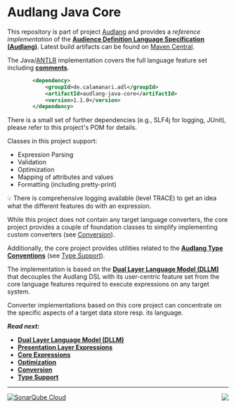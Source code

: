 # Audlang Java Core

This repository is part of project [Audlang](https://github.com/users/KarlEilebrecht/projects/1/views/1?pane=info) and provides a *reference implementation* of the **[Audience Definition Language Specification (Audlang)](https://github.com/KarlEilebrecht/audlang-spec/blob/main/doc/AudienceDefinitionLanguageSpecification.md#audience-definition-language-specification)**. Latest build artifacts can be found on [Maven Central](https://central.sonatype.com/namespace/de.calamanari.adl).

The Java/[ANTLR](https://www.antlr.org/) implementation covers the full language feature set including **[comments](https://github.com/KarlEilebrecht/audlang-spec/blob/main/doc/AudienceDefinitionLanguageSpecification.md#15-comments)**.

```xml
		<dependency>
			<groupId>de.calamanari.adl</groupId>
			<artifactId>audlang-java-core</artifactId>
			<version>1.1.0</version>
		</dependency>
```

There is a small set of further dependencies (e.g., SLF4j for logging, JUnit), please refer to this project's POM for details.

Classes in this project support:

 * Expression Parsing
 * Validation
 * Optimization
 * Mapping of attributes and values
 * Formatting (including pretty-print)

:bulb: There is comprehensive logging available (level TRACE) to get an idea what the different features do with an expression.

While this project does not contain any target language converters, the core project provides a couple of foundation classes to simplify implementing custom converters (see [Conversion](./src/main/java/de/calamanari/adl/cnv/README.md)).

Additionally, the core project provides utilities related to the **[Audlang Type Conventions](https://github.com/KarlEilebrecht/audlang-spec/blob/main/doc/AudienceDefinitionLanguageSpecification.md#2-type-conventions)** (see [Type Support](./src/main/java/de/calamanari/adl/cnv/tps/README.md)).

The implementation is based on the **[Dual Layer Language Model (DLLM)](./TheDualLayerLanguageModel.md)** that decouples the Audlang DSL with its user-centric feature set from the core language features required to execute expressions on any target system.

Converter implementations based on this core project can concentrate on the specific aspects of a target data store resp. its language.

***Read next:***
 * **[Dual Layer Language Model (DLLM)](./TheDualLayerLanguageModel.md)**
 * **[Presentation Layer Expressions](./src/main/java/de/calamanari/adl/erl/README.md)**
 * **[Core Expressions](./src/main/java/de/calamanari/adl/irl/README.md)**
 * **[Optimization](./src/main/java/de/calamanari/adl/irl/biceps/README.md)**
 * **[Conversion](./src/main/java/de/calamanari/adl/cnv/README.md)**
 * **[Type Support](./src/main/java/de/calamanari/adl/cnv/tps/README.md)**
 
----
<img align="right" src="https://sonarcloud.io/api/project_badges/measure?project=KarlEilebrecht_audlang-java-core&metric=alert_status" />

[![SonarQube Cloud](https://sonarcloud.io/images/project_badges/sonarcloud-light.svg)](https://sonarcloud.io/summary/new_code?id=KarlEilebrecht_audlang-java-core)



